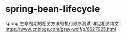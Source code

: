# spring-bean-lifecycle
spring 生命周期的相关方法的执行顺序测试
详见相关博文：https://www.cnblogs.com/grey-wolf/p/6627925.html

